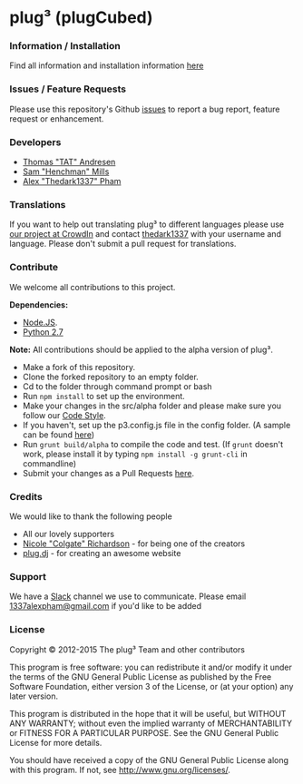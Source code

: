 # plug&#179; (plugCubed)

### Information / Installation
Find all information and installation information [here](http://plugCubed.net/)

### Issues / Feature Requests
Please use this repository's Github [issues](https://github.com/plugCubed/plugCubed/issues) to report a bug report, feature request or enhancement.

### Developers
* [Thomas "TAT" Andresen](https://github.com/TATDK)
* [Sam "Henchman" Mills](https://github.com/Hunchmun)
* [Alex "Thedark1337" Pham](https://github.com/thedark1337)

### Translations

If you want to help out translating plug&#179; to different languages please use [our project at CrowdIn](https://crowdin.net/project/plug3) and contact [thedark1337](https://github.com/thedark1337) with your username and language.  Please don't submit a pull request for translations.


### Contribute

We welcome all contributions to this project.

**Dependencies:**

* [Node.JS](http://nodejs.org/download/).
* [Python 2.7](https://www.python.org/downloads/release)

**Note:** All contributions should be applied to the alpha version of plug&#179;.

* Make a fork of this repository.
* Clone the forked repository to an empty folder.
* Cd to the folder through command prompt or bash
* Run `npm install` to set up the environment.
* Make your changes in the src/alpha folder and please make sure you follow our [Code Style](https://github.com/plugCubed/Code-Style).
* If you haven't, set up the p3.config.js file in the config folder. (A sample can be found [here](https://github.com/plugCubed/plugCubed/blob/master/config/p3.config.sample.js))
* Run `grunt build/alpha` to compile the code and test. (If `grunt` doesn't work, please install it by typing `npm install -g grunt-cli` in commandline)
* Submit your changes as a Pull Requests [here](https://github.com/plugCubed/plugCubed/pulls).

### Credits
We would like to thank the following people

* All our lovely supporters
* [Nicole "Colgate" Richardson](https://github.com/colgate) - for being one of the creators
* [plug.dj](https://plug.dj) - for creating an awesome website

### Support

We have a [Slack](https://plugcubed.slack.com/) channel we use to communicate. Please email [1337alexpham@gmail.com](mailto:1337alexpham@gmail.com?subject=Slack&nbsp;Plug3) if you'd like to be added

### License
Copyright &copy; 2012-2015 The plug&#179; Team and other contributors

This program is free software: you can redistribute it and/or modify
it under the terms of the GNU General Public License as published by
the Free Software Foundation, either version 3 of the License, or
(at your option) any later version.

This program is distributed in the hope that it will be useful,
but WITHOUT ANY WARRANTY; without even the implied warranty of
MERCHANTABILITY or FITNESS FOR A PARTICULAR PURPOSE.  See the
GNU General Public License for more details.

You should have received a copy of the GNU General Public License
along with this program.  If not, see http://www.gnu.org/licenses/.
